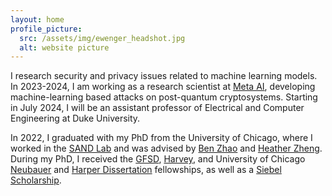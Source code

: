 ```yaml
---
layout: home
profile_picture:
  src: /assets/img/ewenger_headshot.jpg
  alt: website picture
---
```


<p>
I research security and privacy issues related to machine learning models. In 2023-2024, I am working as a research scientist at <a href="https://ai.meta.com/" target="_blank">Meta AI</a>, developing machine-learning based attacks on post-quantum cryptosystems. Starting in July 2024, I will be an assistant professor of Electrical and Computer Engineering at Duke University.

<p>
In 2022, I graduated with my PhD from the University of Chicago, where I worked in the <a href="http://sandlab.cs.uchicago.edu" target="_blank">SAND Lab</a> and was advised by <a href="http://people.cs.uchicago.edu/~ravenben/" target= "_blank">Ben Zhao</a> and <a href="http://people.cs.uchicago.edu/~htzheng/" target="_blank">Heather Zheng</a>. During my PhD, I received the <a href="https://stemfellowships.org/" target="_blank">GFSD</a>, <a href="https://msfdn.org/harveyfellows/overview/" target="_blank">Harvey</a>, and University of Chicago <a href="https://grad.uchicago.edu/fellowships/neubauer-fellows/" target="_blank">Neubauer</a> and <a href="https://physicalsciences.uchicago.edu/news/article/psd-recognizes-nine-students-with-a-william-rainey-harper-dissertation-fellowship-22/" target="_blank">Harper Dissertation</a> fellowships, as well as a <a href="https://www.siebelscholars.com/scholar-profile/3715/" target="_blank">Siebel Scholarship</a>.
</p>